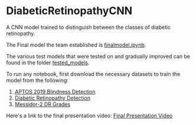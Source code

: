 # DiabeticRetinopathyCNN
A CNN model trained to distinguish between the classes of diabetic retinopathy.

The Final model the team established is [finalmodel.ipynb](./finalmodel.ipynb).

The various test models that were tested on and gradually improved can be found in the folder [tested_models](./tested_models).

To run any notebook, first download the necessary datasets to train the model from the following:
1. [APTOS 2019 Blindness Detection](https://www.kaggle.com/competitions/aptos2019-blindness-detection)
2. [Diabetic Retinopathy Detection](https://www.kaggle.com/competitions/diabetic-retinopathy-detection)
3. [Messidor-2 DR Grades](https://www.kaggle.com/datasets/google-brain/messidor2-dr-grades)

Here's a link to the final presentation video:
[Final Presentation Video](https://youtu.be/8ejZN0-FFhY)
